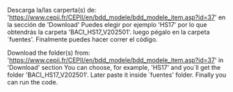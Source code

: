 Descarga la/las carperta(s) de: 'https://www.cepii.fr/CEPII/en/bdd_modele/bdd_modele_item.asp?id=37' en la sección de 'Download'
Puedes elegir por ejemplo 'HS17' por lo que obtendrás la carpeta 'BACI_HS17_V202501'. luego pégalo en la carpeta ´fuentes'. 
Finalmente puedes hacer correr el código.

Download the folder(s) from: 'https://www.cepii.fr/CEPII/en/bdd_modele/bdd_modele_item.asp?id=37' in 'Download' section
You can choose, for example, 'HS17' and you´ll get the folder 'BACI_HS17_V202501'. Later paste it inside ´fuentes' folder.
Finally you can run the code.
